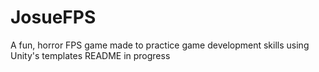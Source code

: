 # JosueFPS
A fun, horror FPS game made to practice game development skills using Unity's templates
README in progress
